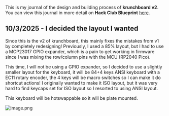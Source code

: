 <!--
  ===================    !!READ THIS NOTICE!!   ====================
  DO NOT edit this file manually. Your changes WILL BE OVERWRITTEN!
  This journal is auto generated and updated by Hack Club Blueprint.
  To edit this file, please edit your journal entries on Blueprint.
  ==================================================================
-->

This is my journal of the design and building process of **krunchboard v2**.  
You can view this journal in more detail on **Hack Club Blueprint** [here](https://blueprint.hackclub.com/projects/72).


## 10/3/2025 - I decided the layout I wanted  

Since this is the v2 of krunchboard, this mainly fixes the mistakes from v1 by completely redesigning! Previously, I used a 85% layout, but I had to use a MCP23017 GPIO expander, which is a pain to get working in firmware since I was mixing the row/column pins with the MCU (RP2040 Pico). 

This time, I will not be using a GPIO expander, so I decided to use a slightly smaller layout for the keyboard, it will be 84+4 keys ANSI keyboard with a EC11 rotary encoder, the 4 keys will be macro switches so I can make it do shortcut actions! I originally wanted to make it ISO layout, but it was very hard to find keycaps set for ISO layout so I resorted to using ANSI layout.

This keyboard will be hotswappable so it will be plate mounted.

![image.png](https://blueprint.hackclub.com/user-attachments/blobs/redirect/eyJfcmFpbHMiOnsiZGF0YSI6MjQzLCJwdXIiOiJibG9iX2lkIn19--bf61c84763924de8997568509474f23f6394a475/image.png)
  


